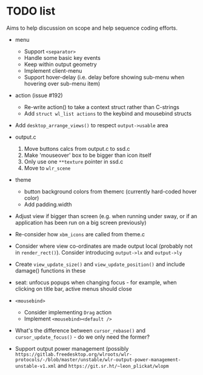 # TODO list

Aims to help discussion on scope and help sequence coding efforts.

- menu
   - Support `<separator>`
   - Handle some basic key events
   - Keep within output geometry
   - Implement client-menu
   - Support hover-delay (i.e. delay before showing sub-menu when hovering over sub-menu item)

- action (issue #192)
   - Re-write action() to take a context struct rather than C-strings
   - Add `struct wl_list actions` to the keybind and mousebind structs

- Add `desktop_arrange_views()` to respect `output->usable` area

- output.c
   1. Move buttons calcs from output.c to ssd.c
   2. Make 'mouseover' box to be bigger than icon itself
   4. Only use one `**texture` pointer in ssd.c
   3. Move to `wlr_scene`

- theme
    - button background colors from themerc (currently hard-coded hover color)
    - Add padding.width

- Adjust view if bigger than screen (e.g. when running under sway, or if an
  application has been run on a big screen previously)

- Re-consider how `xbm_icons` are called from theme.c

- Consider where view co-ordinates are made output local (probably not in
  `render_rect()`). Consider introducing `output->lx` and `output->ly`

- Create `view_update_size()` and `view_update_position()` and include damage()
  functions in these

- seat: unfocus popups when changing focus - for example, when clicking on
  title bar, active menus should close

- `<mousebind>`
    - Consider implementing `Drag` action
    - Implement `<mousebind><default />`

- What's the difference between `cursor_rebase()` and `cursor_update_focus()` - do we only need the former?

- Support output power management (possibly `https://gitlab.freedesktop.org/wlroots/wlr-protocols/-/blob/master/unstable/wlr-output-power-management-unstable-v1.xml` and `https://git.sr.ht/~leon_plickat/wlopm`


